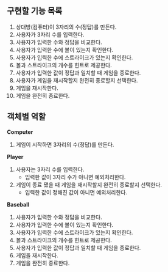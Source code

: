 ## 구현할 기능 목록

1. 상대방(컴퓨터)이 3자리의 수(정답)를 만든다.
2. 사용자가 3자리 수를 입력한다.
3. 사용자가 입력한 수와 정답을 비교한다.
4. 사용자가 입력한 수에 볼이 있는지 확인한다.
5. 사용자가 입력한 수에 스트라이크가 있는지 확인한다.
6. 볼과 스트라이크의 개수를 힌트로 제공한다.
7. 사용자가 입력한 값이 정답과 일치할 때 게임을 종료한다.
8. 사용자가 게임을 재시작할지 완전히 종료할지 선택한다.
9. 게임을 재시작한다.
10. 게임을 완전히 종료한다.




## 객체별 역할

**Computer** 
1. 게임이 시작하면 3자리의 수(정답)를 만든다.

**Player**
1. 사용자는 3자리 수를 입력한다.
    + 입력한 값이 3자리 수가 아니면 예외처리한다.
2. 게임이 종료 됐을 때 게임을 재시작할지 완전히 종료할지 선택한다.
    + 입력한 값이 정해진 값이 아니면 예외처리한다.

**Baseball**
1. 사용자가 입력한 수와 정답을 비교한다.
2. 사용자가 입력한 수에 볼이 있는지 확인한다.
3. 사용자가 입력한 수에 스트라이크가 있는지 확인한다.
4. 볼과 스트라이크의 개수를 힌트로 제공한다.
5. 사용자가 입력한 값이 정답과 일치할 때 게임을 종료한다.
6. 게임을 재시작한다.
7. 게임을 완전히 종료한다.

